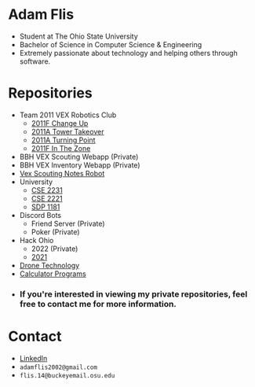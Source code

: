 # Adam Flis
- Student at The Ohio State University
- Bachelor of Science in Computer Science & Engineering 
- Extremely passionate about technology and helping others through software.

# Repositories
- Team 2011 VEX Robotics Club
  -  [2011F Change Up](https://github.com/Adam-Flis/2011F-Change-Up)
  -  [2011A Tower Takeover](https://github.com/Adam-Flis/2011A-Tower-Takeover)
  -  [2011A Turning Point](https://github.com/Adam-Flis/2011A-Turning-Point)
  -  [2011F In The Zone](https://github.com/Adam-Flis/2011F-In-The-Zone)
- BBH VEX Scouting Webapp (Private)
- BBH VEX Inventory Webapp (Private)
- [Vex Scouting Notes Robot](https://github.com/Adam-Flis/Vex-Scouting-Notes-Robot)
- University
  - [CSE 2231](https://github.com/Adam-Flis/CSE-2231)
  - [CSE 2221](https://github.com/Adam-Flis/CSE-2221)
  - [SDP 1181](https://github.com/Adam-Flis/SDP-1181)
- Discord Bots
  - Friend Server (Private)
  - Poker (Private)
- Hack Ohio
  - 2022 (Private)
  - [2021](https://github.com/Adam-Flis/Hack-Ohio-2021)
- [Drone Technology](https://github.com/Adam-Flis/Drone-Technology)
- [Calculator Programs](https://github.com/Adam-Flis/Calculator-Programs)
- ### If you're interested in viewing my private repositories, feel free to contact me for more information.

# Contact
- [LinkedIn](https://www.linkedin.com/in/adam-flis-580409251/)
- `adamflis2002@gmail.com`
- `flis.14@buckeyemail.osu.edu`
